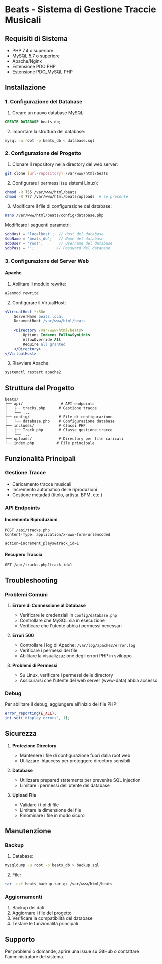 # Beats - Sistema di Gestione Traccie Musicali

## Requisiti di Sistema
- PHP 7.4 o superiore
- MySQL 5.7 o superiore
- Apache/Nginx
- Estensione PDO PHP
- Estensione PDO_MySQL PHP

## Installazione

### 1. Configurazione del Database
1. Creare un nuovo database MySQL:
```sql
CREATE DATABASE beats_db;
```

2. Importare la struttura del database:
```bash
mysql -u root -p beats_db < database.sql
```

### 2. Configurazione del Progetto

1. Clonare il repository nella directory del web server:
```bash
git clone [url-repository] /var/www/html/beats
```

2. Configurare i permessi (su sistemi Linux):
```bash
chmod -R 755 /var/www/html/beats
chmod -R 777 /var/www/html/beats/uploads  # se presente
```

3. Modificare il file di configurazione del database:
```bash
nano /var/www/html/beats/config/database.php
```
Modificare i seguenti parametri:
```php
$dbHost = 'localhost';  // Host del database
$dbName = 'beats_db';   // Nome del database
$dbUser = 'root';       // Username del database
$dbPass = '';          // Password del database
```

### 3. Configurazione del Server Web

#### Apache
1. Abilitare il modulo rewrite:
```bash
a2enmod rewrite
```

2. Configurare il VirtualHost:
```apache
<VirtualHost *:80>
    ServerName beats.local
    DocumentRoot /var/www/html/beats
    
    <Directory /var/www/html/beats>
        Options Indexes FollowSymLinks
        AllowOverride All
        Require all granted
    </Directory>
</VirtualHost>
```

3. Riavviare Apache:
```bash
systemctl restart apache2
```

## Struttura del Progetto

```
beats/
├── api/                 # API endpoints
│   ├── tracks.php      # Gestione tracce
│   └── ...
├── config/             # File di configurazione
│   └── database.php    # Configurazione database
├── includes/           # Classi PHP
│   ├── Track.php       # Classe gestione tracce
│   └── ...
├── uploads/            # Directory per file caricati
└── index.php          # File principale
```

## Funzionalità Principali

### Gestione Tracce
- Caricamento tracce musicali
- Incremento automatico delle riproduzioni
- Gestione metadati (titolo, artista, BPM, etc.)

### API Endpoints

#### Incremento Riproduzioni
```http
POST /api/tracks.php
Content-Type: application/x-www-form-urlencoded

action=increment_plays&track_id=1
```

#### Recupero Traccia
```http
GET /api/tracks.php?track_id=1
```

## Troubleshooting

### Problemi Comuni

1. **Errore di Connessione al Database**
   - Verificare le credenziali in `config/database.php`
   - Controllare che MySQL sia in esecuzione
   - Verificare che l'utente abbia i permessi necessari

2. **Errori 500**
   - Controllare i log di Apache: `/var/log/apache2/error.log`
   - Verificare i permessi dei file
   - Abilitare la visualizzazione degli errori PHP in sviluppo

3. **Problemi di Permessi**
   - Su Linux, verificare i permessi delle directory
   - Assicurarsi che l'utente del web server (www-data) abbia accesso

### Debug

Per abilitare il debug, aggiungere all'inizio dei file PHP:
```php
error_reporting(E_ALL);
ini_set('display_errors', 1);
```

## Sicurezza

1. **Protezione Directory**
   - Mantenere i file di configurazione fuori dalla root web
   - Utilizzare .htaccess per proteggere directory sensibili

2. **Database**
   - Utilizzare prepared statements per prevenire SQL injection
   - Limitare i permessi dell'utente del database

3. **Upload File**
   - Validare i tipi di file
   - Limitare la dimensione dei file
   - Rinominare i file in modo sicuro

## Manutenzione

### Backup
1. Database:
```bash
mysqldump -u root -p beats_db > backup.sql
```

2. File:
```bash
tar -czf beats_backup.tar.gz /var/www/html/beats
```

### Aggiornamenti
1. Backup dei dati
2. Aggiornare i file del progetto
3. Verificare la compatibilità del database
4. Testare le funzionalità principali

## Supporto

Per problemi o domande, aprire una issue su GitHub o contattare l'amministratore del sistema. 
